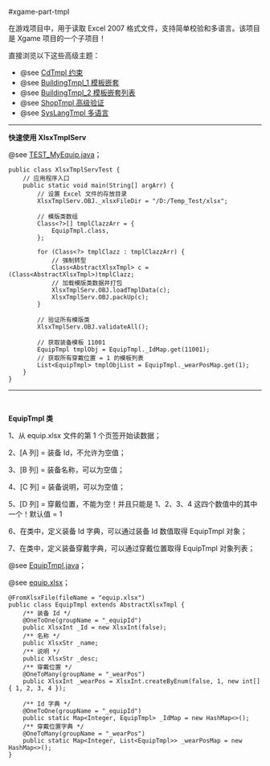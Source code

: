 #xgame-part-tmpl

在游戏项目中，用于读取 Excel 2007 格式文件，支持简单校验和多语言。该项目是 Xgame 项目的一个子项目！

直接浏览以下这些高级主题：

* @see [CdTmpl 约束](./)
* @see [BuildingTmpl_1 模板嵌套](./)
* @see [BuildingTmpl_2 模板嵌套列表](./)
* @see [ShopTmpl 高级验证](./)
* @see [SysLangTmpl 多语言](./)

----

**快速使用 XlsxTmplServ**

@see [TEST_MyEquip.java](./src/test/java/com/game/part/tmpl/TEST_MyEquip.java)；

```
public class XlsxTmplServTest {
    // 应用程序入口
    public static void main(String[] argArr) {
        // 设置 Excel 文件的存放目录
        XlsxTmplServ.OBJ._xlsxFileDir = "/D:/Temp_Test/xlsx";
        
        // 模版类数组
        Class<?>[] tmplClazzArr = {
            EquipTmpl.class,
        };
        
        for (Class<?> tmplClazz : tmplClazzArr) {
            // 强制转型
            Class<AbstractXlsxTmpl> c = (Class<AbstractXlsxTmpl>)tmplClazz;
            // 加载模版类数据并打包
            XlsxTmplServ.OBJ.loadTmplData(c);
            XlsxTmplServ.OBJ.packUp(c);
        }
        
        // 验证所有模版类
        XlsxTmplServ.OBJ.validateAll();
        
        // 获取装备模板 11001
        EquipTmpl tmplObj = EquipTmpl._IdMap.get(11001);
        // 获取所有穿戴位置 = 1 的模板列表
        List<EquipTmpl> tmplObjList = EquipTmpl._wearPosMap.get(1);
    }
}
```

----

<br />

**EquipTmpl 类**

1、从 equip.xlsx 文件的第 1 个页签开始读数据；

2、\[A 列\] = 装备 Id，不允许为空值；

3、\[B 列\] = 装备名称，可以为空值；

4、\[C 列\] = 装备说明，可以为空值；

5、\[D 列\] = 穿戴位置，不能为空！并且只能是 1、2、3、4 这四个数值中的其中一个！默认值 = 1

6、在类中，定义装备 Id 字典，可以通过装备 Id 数值取得 EquipTmpl 对象；

7、在类中，定义装备穿戴字典，可以通过穿戴位置取得 EquipTmpl 对象列表；

@see [EquipTmpl.java](./src/test/java/com/game/part/tmpl/EquipTmpl.java)；

@see [equip.xlsx](./src/test/resources/xlsx/val/equip.xlsx)；

```
@FromXlsxFile(fileName = "equip.xlsx")
public class EquipTmpl extends AbstractXlsxTmpl {
    /** 装备 Id */
    @OneToOne(groupName = "_equipId")
    public XlsxInt _Id = new XlsxInt(false);
    /** 名称 */
    public XlsxStr _name;
    /** 说明 */
    public XlsxStr _desc;
    /** 穿戴位置 */
    @OneToMany(groupName = "_wearPos")
    public XlsxInt _wearPos = XlsxInt.createByEnum(false, 1, new int[] { 1, 2, 3, 4 });

    /** Id 字典 */
    @OneToOne(groupName = "_equipId")
    public static Map<Integer, EquipTmpl> _IdMap = new HashMap<>();
    /** 穿戴位置字典 */
    @OneToMany(groupName = "_wearPos")
    public static Map<Integer, List<EquipTmpl>> _wearPosMap = new HashMap<>();
}
```



